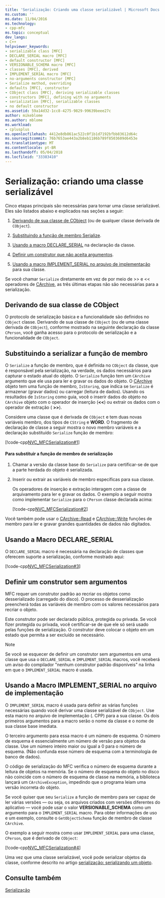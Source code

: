 ```yaml
---
title: 'Serialização: Criando uma classe serializável | Microsoft Docs'
ms.custom: ''
ms.date: 11/04/2016
ms.technology:
- cpp-mfc
ms.topic: conceptual
dev_langs:
- C++
helpviewer_keywords:
- serializable class [MFC]
- DECLARE_SERIAL macro [MFC]
- default constructor [MFC]
- VERSIONABLE_SCHEMA macro [MFC]
- classes [MFC], derived
- IMPLEMENT_SERIAL macro [MFC]
- no-arguments constructor [MFC]
- Serialize method, overriding
- defaults [MFC], constructor
- CObject class [MFC], deriving serializable classes
- constructors [MFC], defining with no arguments
- serialization [MFC], serializable classes
- no default constructor
ms.assetid: 59a14d32-1cc8-4275-9829-99639beee27c
author: mikeblome
ms.author: mblome
ms.workload:
- cplusplus
ms.openlocfilehash: 4412e8db861ac522c0f1b1d7192bfbb83612d64c
ms.sourcegitcommit: 76b7653ae443a2b8eb1186b789f8503609d6453e
ms.translationtype: MT
ms.contentlocale: pt-BR
ms.lasthandoff: 05/04/2018
ms.locfileid: "33383410"
---
```

# <a name="serialization-making-a-serializable-class"></a>Serialização: criando uma classe serializável
Cinco etapas principais são necessárias para tornar uma classe serializável. Eles são listados abaixo e explicados nas seções a seguir:  
  
1.  [Derivando de sua classe de CObject](#_core_deriving_your_class_from_cobject) (ou de qualquer classe derivada de `CObject`).  
  
2.  [Substituindo a função de membro Serialize](#_core_overriding_the_serialize_member_function).  
  
3.  [Usando a macro DECLARE_SERIAL](#_core_using_the_declare_serial_macro) na declaração da classe.  
  
4.  [Definir um construtor que não aceita argumentos](#_core_defining_a_constructor_with_no_arguments).  
  
5.  [Usando a macro IMPLEMENT_SERIAL no arquivo de implementação](#_core_using_the_implement_serial_macro_in_the_implementation_file) para sua classe.  
  
 Se você chamar `Serialize` diretamente em vez de por meio de >> e << operadores de [CArchive](../mfc/reference/carchive-class.md), as três últimas etapas não são necessárias para a serialização.  
  
##  <a name="_core_deriving_your_class_from_cobject"></a> Derivando de sua classe de CObject  
 O protocolo de serialização básica e a funcionalidade são definidos no `CObject` classe. Derivando de sua classe de `CObject` (ou de uma classe derivada de `CObject`), conforme mostrado na seguinte declaração da classe `CPerson`, você ganha acesso para o protocolo de serialização e a funcionalidade de `CObject`.  
  
##  <a name="_core_overriding_the_serialize_member_function"></a> Substituindo a serializar a função de membro  
 O `Serialize` a função de membro, que é definida no `CObject` da classe, que é responsável pela serialização, na verdade, os dados necessários para capturar o estado atual do objeto. O `Serialize` função tem um `CArchive` argumento que ele usa para ler e gravar os dados do objeto. O [CArchive](../mfc/reference/carchive-class.md) objeto tem uma função de membro, `IsStoring`, que indica se `Serialize` é armazenar (gravar dados) ou carregar (leitura de dados). Usando os resultados de `IsStoring` como guia, você o inserir dados do objeto no `CArchive` objeto com o operador de inserção (**<\<**) ou extrair os dados com o operador de extração ( **>>**).  
  
 Considere uma classe que é derivada de `CObject` e tem duas novas variáveis membro, dos tipos de `CString` e **WORD**. O fragmento de declaração de classe a seguir mostra o novo membro variáveis e a declaração substituído `Serialize` função de membro:  
  
 [!code-cpp[NVC_MFCSerialization#1](../mfc/codesnippet/cpp/serialization-making-a-serializable-class_1.h)]  
  
#### <a name="to-override-the-serialize-member-function"></a>Para substituir a função de membro de serialização  
  
1.  Chamar a versão da classe base do `Serialize` para certificar-se de que a parte herdada do objeto é serializada.  
  
2.  Inserir ou extrair as variáveis de membro específicas para sua classe.  
  
     Os operadores de inserção e extração interagem com a classe de arquivamento para ler e gravar os dados. O exemplo a seguir mostra como implementar `Serialize` para o `CPerson` classe declarada acima:  
  
     [!code-cpp[NVC_MFCSerialization#2](../mfc/codesnippet/cpp/serialization-making-a-serializable-class_2.cpp)]  
  
 Você também pode usar o [CArchive::Read](../mfc/reference/carchive-class.md#read) e [CArchive::Write](../mfc/reference/carchive-class.md#write) funções de membro para ler e gravar grandes quantidades de dados não digitados.  
  
##  <a name="_core_using_the_declare_serial_macro"></a> Usando a Macro DECLARE_SERIAL  
 O `DECLARE_SERIAL` macro é necessária na declaração de classes que oferecem suporte a serialização, conforme mostrado aqui:  
  
 [!code-cpp[NVC_MFCSerialization#3](../mfc/codesnippet/cpp/serialization-making-a-serializable-class_3.h)]  
  
##  <a name="_core_defining_a_constructor_with_no_arguments"></a> Definir um construtor sem argumentos  
 MFC requer um construtor padrão ao recriar os objetos como desserializado (carregado do disco). O processo de desserialização preencherá todas as variáveis de membro com os valores necessários para recriar o objeto.  
  
 Este construtor pode ser declarado pública, protegida ou privada. Se você fizer protegida ou privada, você certificar-se de que ele só será usado pelas funções de serialização. O construtor deve colocar o objeto em um estado que permita a ser excluído se necessário.  
  
> [!NOTE]
>  Se você se esquecer de definir um construtor sem argumentos em uma classe que usa o `DECLARE_SERIAL` e `IMPLEMENT_SERIAL` macros, você receberá um aviso do compilador "nenhum construtor padrão disponíveis" na linha em que o `IMPLEMENT_SERIAL` macro é usada.  
  
##  <a name="_core_using_the_implement_serial_macro_in_the_implementation_file"></a> Usando a Macro IMPLEMENT_SERIAL no arquivo de implementação  
 O `IMPLEMENT_SERIAL` macro é usada para definir as várias funções necessárias quando você derivar uma classe serializável de `CObject`. Use esta macro no arquivo de implementação (. CPP) para a sua classe. Os dois primeiros argumentos para a macro serão o nome da classe e o nome de sua classe base imediata.  
  
 O terceiro argumento para essa macro é um número de esquema. O número de esquema é essencialmente um número de versão para objetos da classe. Use um número inteiro maior ou igual a 0 para o número de esquema. (Não confunda esse número de esquema com a terminologia de banco de dados).  
  
 O código de serialização do MFC verifica o número de esquema durante a leitura de objetos na memória. Se o número de esquema do objeto no disco não coincide com o número de esquema de classe na memória, a biblioteca lançará um `CArchiveException`, impedindo que o programa leiam uma versão incorreta do objeto.  
  
 Se você quiser que seu `Serialize` a função de membro para ser capaz de ler várias versões — ou seja, os arquivos criados com versões diferentes do aplicativo — você pode usar o valor **VERSIONABLE_SCHEMA** como um argumento para o `IMPLEMENT_SERIAL` macro. Para obter informações de uso e um exemplo, consulte o `GetObjectSchema` função de membro de classe `CArchive`.  
  
 O exemplo a seguir mostra como usar `IMPLEMENT_SERIAL` para uma classe, `CPerson`, que é derivado de `CObject`:  
  
 [!code-cpp[NVC_MFCSerialization#4](../mfc/codesnippet/cpp/serialization-making-a-serializable-class_4.cpp)]  
  
 Uma vez que uma classe serializável, você pode serializar objetos da classe, conforme descrito no artigo [serialização: serializando um objeto](../mfc/serialization-serializing-an-object.md).  
  
## <a name="see-also"></a>Consulte também  
 [Serialização](../mfc/serialization-in-mfc.md)

